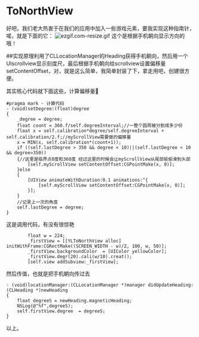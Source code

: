 # ToNorthView
好吧，我们老大热衷于在我们的应用中加入一些游戏元素，要我实现这种指南针，喏，就是下面的它：
![ezgif.com-resize.gif](https://upload-images.jianshu.io/upload_images/6206716-0ddc6e52a7533ea9.gif?imageMogr2/auto-orient/strip)
这个是根据手机朝向显示方向的哦！

##实现原理利用了CLLocationManager的Heading获得手机朝向，然后用一个UIscrollview显示刻度尺，最后根据手机朝向给scrollview设置偏移量setContentOffset，对，就是这么简单，我简单封装了下，拿走用吧，创建很方便。

其实核心代码就下面这些，计算偏移量🤣
```
#pragma mark - 计算代码
- (void)setDegree:(float)degree
{
    _degree = degree;
    float count = 360.f/self.degreeInterval;//一整个圆周被分割成多少份
    float x = self.calibration*degree/self.degreeInterval + self.calibration/2.f;//myScrollView需要做的偏移量
    x = MIN(x, self.calibration*(count+1));
    if ((self.lastDegree > 350 && degree < 10)||(self.lastDegree < 10 && degree>350))
    {//这里是临界点0度和360度 经过这里的时候会让myScrollView从尾部偷偷滑到头部
        [self.myScrollView setContentOffset:CGPointMake(x, 0)];
    }else
    {
        [UIView animateWithDuration:0.1 animations:^{
            [self.myScrollView setContentOffset:CGPointMake(x, 0)];
        }];
    }
    //记录上一次的角度
    self.lastDegree = degree;
}
```

这是调用代码，有没有很惊艳
```
        float w = 224;
        _firstView = [[YLToNorthView alloc] initWithFrame:CGRectMake((SCREEN_WIDTH - w)/2, 100, w, 50)];
        _firstView.backgroundColor  = [UIColor yellowColor];
        _firstView.degr(20).cali(w/10).creat();
        [self.view addSubview:_firstView];
```

然后传值，也就是把手机朝向传过去
```
- (void)locationManager:(CLLocationManager *)manager didUpdateHeading:(CLHeading *)newHeading
{
    float degreeS = newHeading.magneticHeading;
    NSLog(@"%f",degreeS);
    self.firstView.degree  = degreeS;
}
```
以上。
